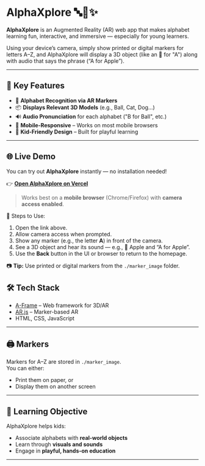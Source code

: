 # AlphaXplore 🔤📱✨

**AlphaXplore** is an Augmented Reality (AR) web app that makes alphabet learning fun, interactive, and immersive — especially for young learners.

Using your device’s camera, simply show printed or digital markers for letters A–Z, and AlphaXplore will display a 3D object (like an 🍎 for "A") along with audio that says the phrase (“A for Apple”).

---

## 📌 Key Features

- 🔎 **Alphabet Recognition via AR Markers**  
- 📦 **Displays Relevant 3D Models** (e.g., Ball, Cat, Dog...)  
- 🔊 **Audio Pronunciation** for each alphabet ("B for Ball", etc.)  
- 📱 **Mobile-Responsive** – Works on most mobile browsers  
- 🧠 **Kid-Friendly Design** – Built for playful learning

---

## 🌐 Live Demo

You can try out **AlphaXplore** instantly — no installation needed!

👉 **[Open AlphaXplore on Vercel](https://alphaxplore.vercel.app/)**  
> Works best on a **mobile browser** (Chrome/Firefox) with **camera access enabled**.

📌 Steps to Use:
1. Open the link above.
2. Allow camera access when prompted.
3. Show any marker (e.g., the letter **A**) in front of the camera.
4. See a 3D object and hear its sound — e.g., 🍎 Apple and “A for Apple”.
5. Use the **Back** button in the UI or browser to return to the homepage.

📷 **Tip:** Use printed or digital markers from the `./marker_image` folder.


## 🛠 Tech Stack

- [A-Frame](https://aframe.io/) – Web framework for 3D/AR
- [AR.js](https://github.com/AR-js-org/AR.js) – Marker-based AR
- HTML, CSS, JavaScript

---

## 🖨️ Markers

Markers for A–Z are stored in `./marker_image`.  
You can either:
- Print them on paper, or  
- Display them on another screen

---
## 🎯 Learning Objective

AlphaXplore helps kids:
- Associate alphabets with **real-world objects**
- Learn through **visuals and sounds**
- Engage in **playful, hands-on education**

---

                                                                                                    

